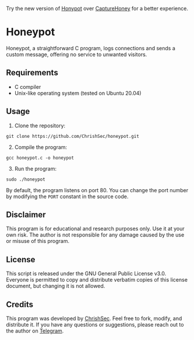 Try the new version of [Honypot](https://github.com/ChrishSec/honypot) over [CaptureHoney](https://github.com/ChrishSec/CaptureHoney) for a better experience.

# Honeypot

Honeypot, a straightforward C program, logs connections and sends a custom message, offering no service to unwanted visitors.

## Requirements

- C compiler
- Unix-like operating system (tested on Ubuntu 20.04)

## Usage

1. Clone the repository:

```git clone https://github.com/ChrishSec/honeypot.git```

2. Compile the program:

```gcc honeypot.c -o honeypot```

3. Run the program:

```sudo ./honeypot```

By default, the program listens on port 80. You can change the port number by modifying the `PORT` constant in the source code.

## Disclaimer

This program is for educational and research purposes only. Use it at your own risk. The author is not responsible for any damage caused by the use or misuse of this program.

## License

This script is released under the GNU General Public License v3.0. Everyone is permitted to copy and distribute verbatim copies of this license document, but changing it is not allowed.

## Credits

This program was developed by [ChrishSec](https://github.com/ChrishSec). Feel free to fork, modify, and distribute it. If you have any questions or suggestions, please reach out to the author on [Telegram](https://t.me/ChrishSec).

